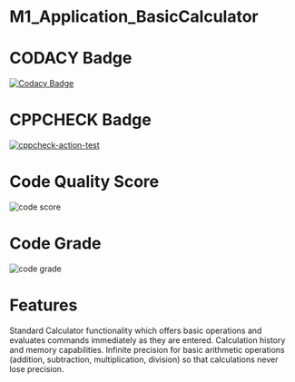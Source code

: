 # M1_Application_BasicCalculator

# CODACY Badge
[![Codacy Badge](https://app.codacy.com/project/badge/Grade/72c8e13e1f5a4dc38ddd5290d5a41567)](https://www.codacy.com/gh/akshhh51/M1_Application_BasicCalculator/dashboard?utm_source=github.com&amp;utm_medium=referral&amp;utm_content=akshhh51/M1_Application_BasicCalculator&amp;utm_campaign=Badge_Grade)

# CPPCHECK Badge
[![cppcheck-action-test](https://github.com/akshhh51/M1_Application_BasicCalculator/actions/workflows/cppcheck.yml/badge.svg)](https://github.com/akshhh51/M1_Application_BasicCalculator/actions/workflows/cppcheck.yml)

# Code Quality Score
![code score](https://api.codiga.io/project/29996/score/svg)

# Code Grade
![code grade](https://api.codiga.io/project/29996/status/svg)

# Features
Standard Calculator functionality which offers basic operations and evaluates commands immediately as they are entered.
Calculation history and memory capabilities.
Infinite precision for basic arithmetic operations (addition, subtraction, multiplication, division) so that calculations never lose precision.

